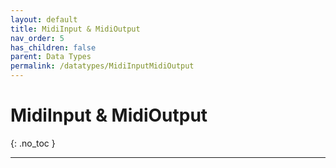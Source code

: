 ```yaml
---
layout: default
title: MidiInput & MidiOutput
nav_order: 5
has_children: false
parent: Data Types
permalink: /datatypes/MidiInputMidiOutput
---
```


# MidiInput & MidiOutput
{: .no_toc }

---

